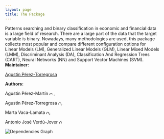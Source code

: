 ```yaml
---
layout: page
title: The Package
---
```


<div class="row">

<div class="col-md-7">
  Patterns searching and binary classification in economic and financial data is a large field of research. There are a large part of the data that the target variable is binary. Nowadays, many methodologies are used, this package collects most popular and compare different configuration options for Linear Models (LM), Generalized Linear Models (GLM), Linear Mixed Models (LMM), Discriminant Analysis (DA), Classification And Regression Trees (CART), Neural Networks (NN) and Support Vector Machines (SVM).
</div>

<div class="col-md-5">
  <b> Maintainer:</b> <br>
  <p><a href="mailto:agustin.perez01@goumh.umh.es">Agustín Pérez-Torregrosa</a>
</p>
 <p> <b> Authors:</b></p>
 <p>Agustín Pérez-Martín <a href="https://orcid.org/0000-0003-4994-3176"> <img style="width:10px" alt="ORCID ICON" src="https://cran.r-project.org/web/orcid.svg"></a> , </p>
 <p>Agustín Pérez-Torregrosa <a href="https://orcid.org/0000-0001-5658-4795"> <img style="width:10px" alt="ORCID ICON" src="https://cran.r-project.org/web/orcid.svg"></a>, </p>
  <p>Marta Vaca-Lamata <a href="https://orcid.org/0000-0001-8496-5579"> <img style="width:10px" alt="ORCID ICON" src="https://cran.r-project.org/web/orcid.svg"></a>, </p>
  <p>Antonio José Verdú-Jover <a href="https://orcid.org/0000-0002-6201-7196"> <img style="width:10px" alt="ORCID ICON" src="https://cran.r-project.org/web/orcid.svg"></a></p>

</div>

<img alt="Dependencies Graph" src="https://cran.microsoft.com/packagedata/graphs/OptimClassifier.png">
